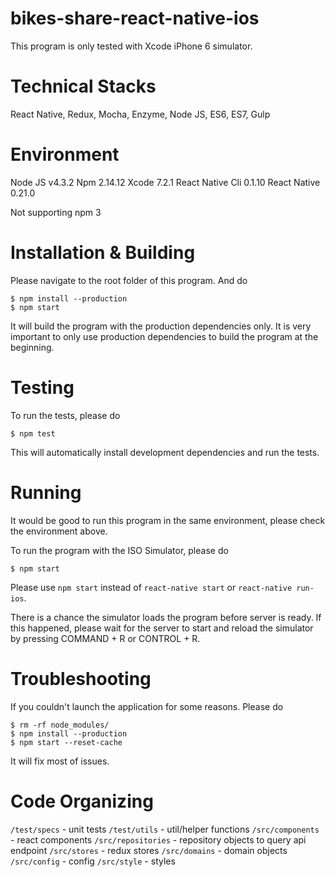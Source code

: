 # bikes-share-react-native-ios

This program is only tested with Xcode iPhone 6 simulator.

# Technical Stacks

React Native, Redux, Mocha, Enzyme, Node JS, ES6, ES7, Gulp

# Environment

Node JS v4.3.2
Npm 2.14.12
Xcode 7.2.1
React Native Cli 0.1.10
React Native 0.21.0

Not supporting npm 3

# Installation & Building

Please navigate to the root folder of this program. And do

```
$ npm install --production
$ npm start
```

It will build the program with the production dependencies only.
It is very important to only use production dependencies to build the program at the beginning.

# Testing

To run the tests, please do

```
$ npm test
```

This will automatically install development dependencies and run the tests.

# Running

It would be good to run this program in the same environment, please check the environment above.

To run the program with the ISO Simulator, please do

```
$ npm start
```

Please use `npm start` instead of `react-native start` or `react-native run-ios`.

There is a chance the simulator loads the program before server is ready. If this happened, please wait for the server to start and reload the simulator by pressing COMMAND + R or CONTROL + R.

# Troubleshooting

If you couldn't launch the application for some reasons. Please do

```
$ rm -rf node_modules/
$ npm install --production
$ npm start --reset-cache
```

It will fix most of issues.

# Code Organizing

`/test/specs` - unit tests
`/test/utils` - util/helper functions
`/src/components` - react components
`/src/repositories` - repository objects to query api endpoint
`/src/stores` - redux stores
`/src/domains` - domain objects
`/src/config` - config
`/src/style` - styles

